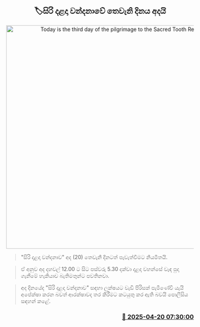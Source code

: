 <p align='center'><b><h2 align='center' title='Today is the third day of the pilgrimage to the Sacred Tooth Relic.'>🏷සිරි දළදා වන්දනාවේ තෙවැනි දිනය අදයි</h2></b></p>
<p align='center'><img src='https://helakuru.sgp1.cdn.digitaloceanspaces.com/esana/images/lib/sri-dalada-wandanawa.jpg' width='600' alt='Today is the third day of the pilgrimage to the Sacred Tooth Relic.'></p>

> "සිරි දළදා වන්දනාව" අද (20) තෙවැනි දිනටත් පැවැත්වීමට නියමිතයි.

> ඒ අනුව අද දහවල් 12.00 ට සිට පස්වරු 5.30 දක්වා දළදා වහන්සේ වැඳ පුදා ගැනීමේ හැකියාව බැතිමතුන්ට පවතිනවා.

> අද දිනයේද "සිරි දළදා වන්දනාව" සඳහා ලක්ෂයට වැඩි පිරිසක් පැමිණේවි යැයි අපේක්ෂා කරන බවත් ආරක්ෂාවද තර කිරීමට කටයුතු කර ඇති බවයි පොලීසිය සඳහන් කළේ.



<h3 align='right'><a href='https://www.helakuru.lk/esana/p/109345/'>📅 2025-04-20 07:30:00</a></h3>
